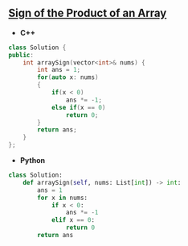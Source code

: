 ## [Sign of the Product of an Array](https://leetcode.com/problems/sign-of-the-product-of-an-array/)

* **C++**
```cpp
class Solution {
public:
    int arraySign(vector<int>& nums) {
        int ans = 1;
        for(auto x: nums)
        {
            if(x < 0)
                ans *= -1;
            else if(x == 0)
                return 0;
        }
        return ans;
    }
};
```

* **Python**
```py
class Solution:
    def arraySign(self, nums: List[int]) -> int:
        ans = 1
        for x in nums:
            if x < 0:
                ans *= -1
            elif x == 0:
                return 0
        return ans                
```

